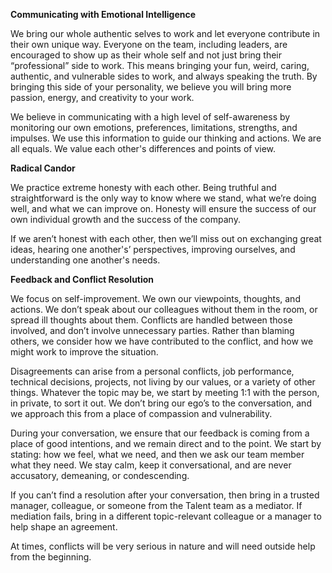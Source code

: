 **Communicating with Emotional Intelligence**

We bring our whole authentic selves to work and let everyone contribute in their own unique way. Everyone on the team, including leaders, are encouraged to show up as their whole self and not just bring their “professional” side to work. This means bringing your fun, weird, caring, authentic, and vulnerable sides to work, and always speaking the truth. By bringing this side of your personality, we believe you will bring more passion, energy, and creativity to your work.

We believe in communicating with a high level of self-awareness by monitoring our own emotions, preferences, limitations, strengths, and impulses. We use this information to guide our thinking and actions. We are all equals. We value each other's differences and points of view.

**Radical Candor**

We practice extreme honesty with each other. Being truthful and straightforward is the only way to know where we stand, what we’re doing well, and what we can improve on. Honesty will ensure the success of our own individual growth and the success of the company.

If we aren’t honest with each other, then we’ll miss out on exchanging great ideas, hearing one another's’ perspectives, improving ourselves, and understanding one another's needs.

**Feedback and Conflict Resolution**

We focus on self-improvement. We own our viewpoints, thoughts, and actions. We don’t speak about our colleagues without them in the room, or spread ill thoughts about them. Conflicts are handled between those involved, and don’t involve unnecessary parties. Rather than blaming others, we consider how we have contributed to the conflict, and how we might work to improve the situation.

Disagreements can arise from a personal conflicts, job performance, technical decisions, projects, not living by our values, or a variety of other things. Whatever the topic may be, we start by meeting 1:1 with the person, in private, to sort it out. We don’t bring our ego’s to the conversation, and we approach this from a place of compassion and vulnerability. 

During your conversation, we ensure that our feedback is coming from a place of good intentions, and we remain direct and to the point. We start by stating: how we feel, what we need, and then we ask our team member what they need. We stay calm, keep it conversational, and are never accusatory, demeaning, or condescending. 

If you can’t find a resolution after your conversation, then bring in a trusted manager, colleague, or someone from the Talent team as a mediator. If mediation fails, bring in a different topic-relevant colleague or a manager to help shape an agreement. 

At times, conflicts will be very serious in nature and will need outside help from the beginning. 
